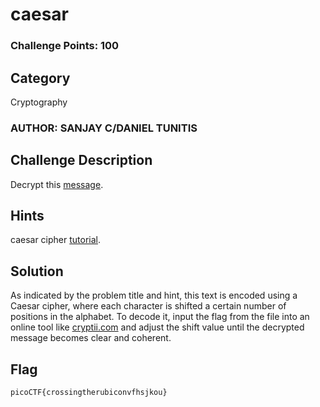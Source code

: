 # caesar

### Challenge Points: 100

## Category
Cryptography
### AUTHOR: SANJAY C/DANIEL TUNITIS

## Challenge Description
Decrypt this [message](ciphertext).
## Hints
caesar cipher [tutorial](https://learncryptography.com/classical-encryption/caesar-cipher).
## Solution
As indicated by the problem title and hint, this text is encoded using a Caesar cipher, where each character is shifted a certain number of positions in the alphabet. To decode it, input the flag from the file into an online tool like [cryptii.com](https://cryptii.com/pipes/caesar-cipher) and adjust the shift value until the decrypted message becomes clear and coherent. 
## Flag
`picoCTF{crossingtherubiconvfhsjkou}`